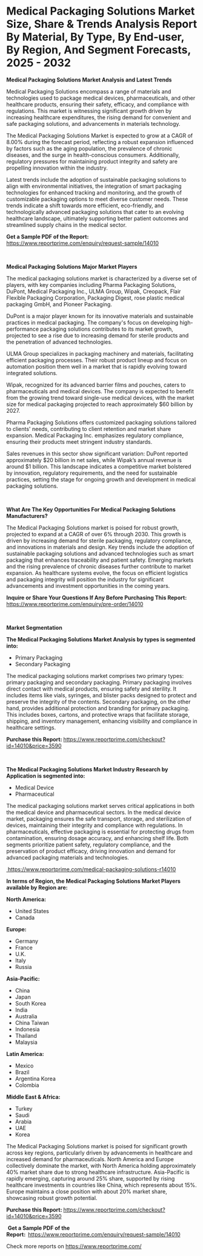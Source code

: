 <p><h1>Medical Packaging Solutions Market Size, Share & Trends Analysis Report By Material, By Type, By End-user, By Region, And Segment Forecasts, 2025 - 2032</h1></p><p><strong>Medical Packaging Solutions Market Analysis and Latest Trends</strong></p>
<p><p>Medical Packaging Solutions encompass a range of materials and technologies used to package medical devices, pharmaceuticals, and other healthcare products, ensuring their safety, efficacy, and compliance with regulations. This market is witnessing significant growth driven by increasing healthcare expenditures, the rising demand for convenient and safe packaging solutions, and advancements in materials technology. </p><p>The Medical Packaging Solutions Market is expected to grow at a CAGR of 8.00% during the forecast period, reflecting a robust expansion influenced by factors such as the aging population, the prevalence of chronic diseases, and the surge in health-conscious consumers. Additionally, regulatory pressures for maintaining product integrity and safety are propelling innovation within the industry. </p><p>Latest trends include the adoption of sustainable packaging solutions to align with environmental initiatives, the integration of smart packaging technologies for enhanced tracking and monitoring, and the growth of customizable packaging options to meet diverse customer needs. These trends indicate a shift towards more efficient, eco-friendly, and technologically advanced packaging solutions that cater to an evolving healthcare landscape, ultimately supporting better patient outcomes and streamlined supply chains in the medical sector.</p></p>
<p><strong>Get a Sample PDF of the Report:&nbsp;</strong> <a href="https://www.reportprime.com/enquiry/request-sample/14010?utm_campaign=2218&utm_medium=2&utm_source=Github&utm_content=ia&utm_term=20032025&utm_id=medical-packaging-solutions">https://www.reportprime.com/enquiry/request-sample/14010</a></p>
<p>&nbsp;</p>
<p><strong>Medical Packaging Solutions Major Market Players</strong></p>
<p><p>The medical packaging solutions market is characterized by a diverse set of players, with key companies including Pharma Packaging Solutions, DuPont, Medical Packaging Inc., ULMA Group, Wipak, Creopack, Flair Flexible Packaging Corporation, Packaging Digest, rose plastic medical packaging GmbH, and Pioneer Packaging. </p><p>DuPont is a major player known for its innovative materials and sustainable practices in medical packaging. The company's focus on developing high-performance packaging solutions contributes to its market growth, projected to see a rise due to increasing demand for sterile products and the penetration of advanced technologies.</p><p>ULMA Group specializes in packaging machinery and materials, facilitating efficient packaging processes. Their robust product lineup and focus on automation position them well in a market that is rapidly evolving toward integrated solutions.</p><p>Wipak, recognized for its advanced barrier films and pouches, caters to pharmaceuticals and medical devices. The company is expected to benefit from the growing trend toward single-use medical devices, with the market size for medical packaging projected to reach approximately $60 billion by 2027.</p><p>Pharma Packaging Solutions offers customized packaging solutions tailored to clients' needs, contributing to client retention and market share expansion. Medical Packaging Inc. emphasizes regulatory compliance, ensuring their products meet stringent industry standards.</p><p>Sales revenues in this sector show significant variation: DuPont reported approximately $20 billion in net sales, while Wipak’s annual revenue is around $1 billion. This landscape indicates a competitive market bolstered by innovation, regulatory requirements, and the need for sustainable practices, setting the stage for ongoing growth and development in medical packaging solutions.</p></p>
<p>&nbsp;</p>
<p><strong>What Are The Key Opportunities For Medical Packaging Solutions Manufacturers?</strong></p>
<p><p>The Medical Packaging Solutions market is poised for robust growth, projected to expand at a CAGR of over 6% through 2030. This growth is driven by increasing demand for sterile packaging, regulatory compliance, and innovations in materials and design. Key trends include the adoption of sustainable packaging solutions and advanced technologies such as smart packaging that enhances traceability and patient safety. Emerging markets and the rising prevalence of chronic diseases further contribute to market expansion. As healthcare systems evolve, the focus on efficient logistics and packaging integrity will position the industry for significant advancements and investment opportunities in the coming years.</p></p>
<p><strong>Inquire or Share Your Questions If Any Before Purchasing This Report:</strong> <a href="https://www.reportprime.com/enquiry/pre-order/14010?utm_campaign=2218&utm_medium=2&utm_source=Github&utm_content=ia&utm_term=20032025&utm_id=medical-packaging-solutions">https://www.reportprime.com/enquiry/pre-order/14010</a></p>
<p>&nbsp;</p>
<p><strong>Market Segmentation</strong></p>
<p><strong>The Medical Packaging Solutions Market Analysis by types is segmented into:</strong></p>
<p><ul><li>Primary Packaging</li><li>Secondary Packaging</li></ul></p>
<p><p>The medical packaging solutions market comprises two primary types: primary packaging and secondary packaging. Primary packaging involves direct contact with medical products, ensuring safety and sterility. It includes items like vials, syringes, and blister packs designed to protect and preserve the integrity of the contents. Secondary packaging, on the other hand, provides additional protection and branding for primary packaging. This includes boxes, cartons, and protective wraps that facilitate storage, shipping, and inventory management, enhancing visibility and compliance in healthcare settings.</p></p>
<p><strong>Purchase this Report:&nbsp;</strong><a href="https://www.reportprime.com/checkout?id=14010&price=3590&utm_campaign=2218&utm_medium=2&utm_source=Github&utm_content=ia&utm_term=20032025&utm_id=medical-packaging-solutions">https://www.reportprime.com/checkout?id=14010&price=3590</a></p>
<p>&nbsp;</p>
<p><strong>The Medical Packaging Solutions Market Industry Research by Application is segmented into:</strong></p>
<p><ul><li>Medical Device</li><li>Pharmaceutical</li></ul></p>
<p><p>The medical packaging solutions market serves critical applications in both the medical device and pharmaceutical sectors. In the medical device market, packaging ensures the safe transport, storage, and sterilization of devices, maintaining their integrity and compliance with regulations. In pharmaceuticals, effective packaging is essential for protecting drugs from contamination, ensuring dosage accuracy, and enhancing shelf life. Both segments prioritize patient safety, regulatory compliance, and the preservation of product efficacy, driving innovation and demand for advanced packaging materials and technologies.</p></p>
<p><a href="https://www.reportprime.com/medical-packaging-solutions-r14010?utm_campaign=2218&utm_medium=2&utm_source=Github&utm_content=ia&utm_term=20032025&utm_id=medical-packaging-solutions">&nbsp;https://www.reportprime.com/medical-packaging-solutions-r14010</a></p>
<p><strong>In terms of Region, the Medical Packaging Solutions Market Players available by Region are:</strong></p>
<p>
    <p> <strong> North America: </strong>
        <ul>
            <li>United States</li>
            <li>Canada</li>
        </ul>
        </p> 
    <p> <strong> Europe: </strong>
        <ul>
            <li>Germany</li>
            <li>France</li>
            <li>U.K.</li>
            <li>Italy</li>
            <li>Russia</li>
        </ul>
        </p> 
    <p> <strong> Asia-Pacific: </strong>
        <ul>
            <li>China</li>
            <li>Japan</li>
            <li>South Korea</li>
            <li>India</li>
            <li>Australia</li>
            <li>China Taiwan</li>
            <li>Indonesia</li>
            <li>Thailand</li>
            <li>Malaysia</li>
        </ul>
        </p> 
    <p> <strong> Latin America: </strong>
        <ul>
            <li>Mexico</li>
            <li>Brazil</li>
            <li>Argentina Korea</li>
            <li>Colombia</li>
        </ul>
        </p> 
    <p> <strong> Middle East & Africa: </strong>
        <ul>
            <li>Turkey</li>
            <li>Saudi</li>
            <li>Arabia</li>
            <li>UAE</li>
            <li>Korea</li>
        </ul>
    </p>
    </p>
<p><p>The Medical Packaging Solutions market is poised for significant growth across key regions, particularly driven by advancements in healthcare and increased demand for pharmaceuticals. North America and Europe collectively dominate the market, with North America holding approximately 40% market share due to strong healthcare infrastructure. Asia-Pacific is rapidly emerging, capturing around 25% share, supported by rising healthcare investments in countries like China, which represents about 15%. Europe maintains a close position with about 20% market share, showcasing robust growth potential.</p></p>
<p><strong>Purchase this Report: </strong><a href="https://www.reportprime.com/checkout?id=14010&price=3590&utm_campaign=2218&utm_medium=2&utm_source=Github&utm_content=ia&utm_term=20032025&utm_id=medical-packaging-solutions">https://www.reportprime.com/checkout?id=14010&price=3590</a></p>
<p>&nbsp;<strong>Get a Sample PDF of the Report:&nbsp;&nbsp;</strong><a href="https://www.reportprime.com/enquiry/request-sample/14010?utm_campaign=2218&utm_medium=2&utm_source=Github&utm_content=ia&utm_term=20032025&utm_id=medical-packaging-solutions">https://www.reportprime.com/enquiry/request-sample/14010</a></p>
<p><strong></strong></p>
<p>Check more reports on <a href="https://www.reportprime.com/?utm_campaign=2218&utm_medium=2&utm_source=Github&utm_content=ia&utm_term=20032025&utm_id=medical-packaging-solutions">https://www.reportprime.com/</a></p>